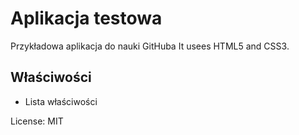 # Aplikacja testowa
Przykładowa aplikacja do nauki GitHuba
It usees HTML5 and CSS3.

## Właściwości
* Lista właściwości

License: MIT